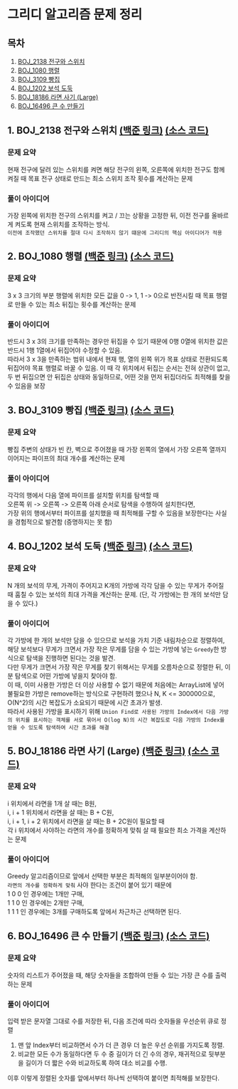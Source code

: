 # 그리디 알고리즘 문제 정리

## 목차

1. [BOJ_2138 전구와 스위치](#1-boj_2138-전구와-스위치-백준-링크-소스-코드)
2. [BOJ_1080 행렬](#2-boj_1080-행렬-백준-링크-소스-코드)
3. [BOJ_3109 빵집](#3-boj_3109-빵집-백준-링크-소스-코드)
4. [BOJ_1202 보석 도둑](#4-boj_1202-보석-도둑-백준-링크-소스-코드)
5. [BOJ_18186 라면 사기 (Large)](#5-boj_18186-라면-사기-large-백준-링크-소스-코드)
6. [BOJ_16496 큰 수 만들기](#6-boj_16496-큰-수-만들기-백준-링크-소스-코드)

## 1. BOJ_2138 전구와 스위치 [(백준 링크)](https://www.acmicpc.net/problem/2138) [(소스 코드)](https://github.com/rldnjs7723/CodingTest/blob/main/BOJ/2000/Main_2138.java)

### 문제 요약

현재 전구에 달려 있는 스위치를 켜면 해당 전구의 왼쪽, 오른쪽에 위치한 전구도 함께 켜질 때 목표 전구 상태로 만드는 최소 스위치 조작 횟수를 계산하는 문제

### 풀이 아이디어

가장 왼쪽에 위치한 전구의 스위치를 켜고 / 끄는 상황을 고정한 뒤, 이전 전구를 올바르게 켜도록 현재 스위치를 조작하는 방식.  
`이전에 조작했던 스위치를 절대 다시 조작하지 않기 떄문에 그리디의 핵심 아이디어가 적용`

## 2. BOJ_1080 행렬 [(백준 링크)](https://www.acmicpc.net/problem/1080) [(소스 코드)](https://github.com/rldnjs7723/CodingTest/blob/main/BOJ/1000/Main_1080.java)

### 문제 요약

3 x 3 크기의 부분 행렬에 위치한 모든 값을 0 -> 1, 1 -> 0으로 반전시킬 때 목표 행렬로 만들 수 있는 최소 뒤집는 횟수를 계산하는 문제

### 풀이 아이디어

반드시 3 x 3의 크기를 만족하는 경우만 뒤집을 수 있기 때문에 0행 0열에 위치한 값은 반드시 1행 1열에서 뒤집어야 수정할 수 있음.  
따라서 3 x 3을 만족하는 범위 내에서 현재 행, 열의 왼쪽 위가 목표 상태로 전환되도록 뒤집어야 목표 행렬로 바꿀 수 있음.
이 때 각 위치에서 뒤집는 순서는 전혀 상관이 없고, 두 번 뒤집으면 안 뒤집은 상태와 동일하므로, 어떤 것을 먼저 뒤집더라도 최적해를 찾을 수 있음을 보장

## 3. BOJ_3109 빵집 [(백준 링크)](https://www.acmicpc.net/problem/3109) [(소스 코드)](https://github.com/rldnjs7723/CodingTest/blob/main/BOJ/3000/Main_3109.java)

### 문제 요약

빵집 주변의 상태가 빈 칸, 벽으로 주어졌을 때 가장 왼쪽의 열에서 가장 오른쪽 열까지 이어지는 파이프의 최대 개수를 계산하는 문제

### 풀이 아이디어

각각의 행에서 다음 열에 파이프를 설치할 위치를 탐색할 때  
오른쪽 위 -> 오른쪽 -> 오른쪽 아래 순서로 탐색을 수행하여 설치한다면,  
가장 위의 행에서부터 파이프를 설치했을 때 최적해를 구할 수 있음을 보장한다는 사실을 경험적으로 발견함 (증명하지는 못 함)

## 4. BOJ_1202 보석 도둑 [(백준 링크)](https://www.acmicpc.net/problem/1202) [(소스 코드)](https://github.com/rldnjs7723/CodingTest/blob/main/BOJ/1000/Main_1202.java)

### 문제 요약

N 개의 보석의 무게, 가격이 주어지고 K개의 가방에 각각 담을 수 있는 무게가 주어질 때 훔칠 수 있는 보석의 최대 가격을 계산하는 문제. (단, 각 가방에는 한 개의 보석만 담을 수 있다.)

### 풀이 아이디어

각 가방에 한 개의 보석만 담을 수 있으므로 보석을 가치 기준 내림차순으로 정렬하여, 해당 보석보다 무게가 크면서 가장 작은 무게를 담을 수 있는 가방에 넣는 `Greedy`한 방식으로 탐색을 진행하면 된다는 것을 발견.  
다만 무게가 크면서 가장 작은 무게를 찾기 위해서는 무게를 오름차순으로 정렬한 뒤, 이분 탐색으로 어떤 가방에 넣을지 찾아야 함.  
이 때, 이미 사용한 가방은 더 이상 사용할 수 없기 때문에 처음에는 ArrayList에 넣어 불필요한 가방은 remove하는 방식으로 구현하려 했으나 N, K <= 300000으로, O(N^2)의 시간 복잡도가 소요되기 때문에 시간 초과가 발생.  
따라서 사용된 가방을 표시하기 위해 `Union Find로 사용된 가방의 Index에서 다음 가방의 위치를 표시하는 객체를 서로 묶어서 O(log N)의 시간 복잡도로 다음 가방의 Index를 얻을 수 있도록 탐색하여 시간 초과를 해결`

## 5. BOJ_18186 라면 사기 (Large) [(백준 링크)](https://www.acmicpc.net/problem/18186) [(소스 코드)](https://github.com/rldnjs7723/CodingTest/blob/main/BOJ/18000/Main_18186.java)

### 문제 요약

i 위치에서 라면을 1개 살 때는 B원,  
i, i + 1 위치에서 라면을 살 때는 B + C원,  
i, i + 1, i + 2 위치에서 라면을 살 때는 B + 2C원이 필요할 때  
각 i 위치에서 사야하는 라면의 개수를 정확하게 맞춰 살 때 필요한 최소 가격을 계산하는 문제

### 풀이 아이디어

Greedy 알고리즘이므로 앞에서 선택한 부분은 최적해의 일부분이어야 함.  
`라면의 개수를 정확하게 맞춰` 사야 한다는 조건이 붙어 있기 때문에  
1 0 0 인 경우에는 1개만 구매,  
1 1 0 인 경우에는 2개만 구매,  
1 1 1 인 경우에는 3개를 구매하도록 앞에서 차근차근 선택하면 된다.

## 6. BOJ_16496 큰 수 만들기 [(백준 링크)](https://www.acmicpc.net/problem/16496) [(소스 코드)](https://github.com/rldnjs7723/CodingTest/blob/main/BOJ/16000/Main_16496.java)

### 문제 요약

숫자의 리스트가 주어졌을 때, 해당 숫자들을 조합하여 만들 수 있는 가장 큰 수를 출력하는 문제

### 풀이 아이디어

입력 받은 문자열 그대로 수를 저장한 뒤, 다음 조건에 따라 숫자들을 우선순위 큐로 정렬

1. 맨 앞 Index부터 비교하면서 수가 더 큰 경우 더 높은 우선 순위를 가지도록 정렬.
2. 비교한 모든 수가 동일하다면 두 수 중 길이가 더 긴 수의 경우, 재귀적으로 뒷부분을 길이가 더 짧은 수와 비교하도록 하여 대소 비교를 수행.

이후 이렇게 정렬된 숫자를 앞에서부터 하나씩 선택하여 붙이면 최적해를 보장한다.
